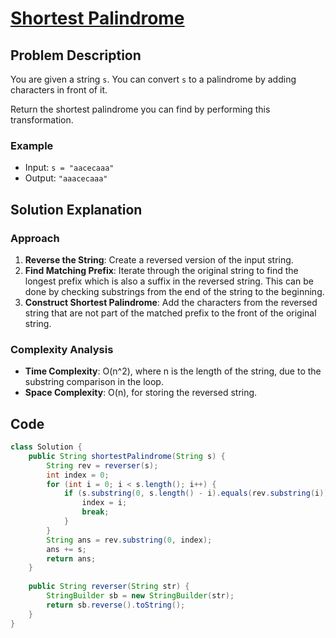 # [Shortest Palindrome](https://leetcode.com/problems/shortest-palindrome/description/?envType=daily-question&envId=2024-09-20)

## Problem Description
You are given a string `s`. You can convert `s` to a palindrome by adding characters in front of it.

Return the shortest palindrome you can find by performing this transformation.

### Example
- Input: `s = "aacecaaa"`
- Output: `"aaacecaaa"`

## Solution Explanation

### Approach
1. **Reverse the String**: Create a reversed version of the input string.
2. **Find Matching Prefix**: Iterate through the original string to find the longest prefix which is also a suffix in the reversed string. This can be done by checking substrings from the end of the string to the beginning.
3. **Construct Shortest Palindrome**: Add the characters from the reversed string that are not part of the matched prefix to the front of the original string.

### Complexity Analysis
- **Time Complexity**: O(n^2), where n is the length of the string, due to the substring comparison in the loop.
- **Space Complexity**: O(n), for storing the reversed string.

## Code
```java
class Solution {
    public String shortestPalindrome(String s) {
        String rev = reverser(s);
        int index = 0;
        for (int i = 0; i < s.length(); i++) {
            if (s.substring(0, s.length() - i).equals(rev.substring(i))) {
                index = i;
                break;
            }
        }
        String ans = rev.substring(0, index);
        ans += s;
        return ans;
    }
    
    public String reverser(String str) {
        StringBuilder sb = new StringBuilder(str);
        return sb.reverse().toString();
    }
}
